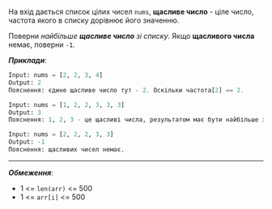 На вхід дається список цілих чисел `nums`, **щасливе число** - ціле число, частота якого в списку дорівнює його значенню.

Поверни _найбільше **щасливе число** зі списку_. Якщо **щасливого числа** немає, поверни `-1`.

**_Приклади_**:
```python
Input: nums = [2, 2, 3, 4]
Output: 2
Пояснення: єдине щасливе число тут - 2. Оскільки частота[2] == 2.

Input: nums = [1, 2, 2, 3, 3, 3]
Output: 3
Пояснення: 1, 2, 3 - це щасливі числа, результатом має бути найбільше з них.

Input: nums = [2, 2, 2, 3, 3]
Output: -1
Пояснення: щасливих чисел немає.
```
---
**_Обмеження_**:
- 1 <= `len(arr)` <= 500
- 1 <= `arr[i]` <= 500